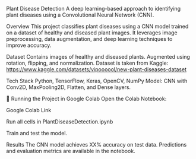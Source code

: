  Plant Disease Detection
A deep learning-based approach to identifying plant diseases using a Convolutional Neural Network (CNN).

 Overview
This project classifies plant diseases using a CNN model trained on a dataset of healthy and diseased plant images. It leverages image preprocessing, data augmentation, and deep learning techniques to improve accuracy.

 Dataset
Contains images of healthy and diseased plants.
Augmented using rotation, flipping, and normalization.
Dataset is taken from Kaggle: https://www.kaggle.com/datasets/vipoooool/new-plant-diseases-dataset

 Tech Stack
Python, TensorFlow, Keras, OpenCV, NumPy
Model: CNN with Conv2D, MaxPooling2D, Flatten, and Dense layers.

🚀 Running the Project in Google Colab
Open the Colab Notebook:

Google Colab Link

Run all cells in PlantDiseaseDetection.ipynb

Train and test the model.

 Results
The CNN model achieves XX% accuracy on test data.
Predictions and evaluation metrics are available in the notebook.
